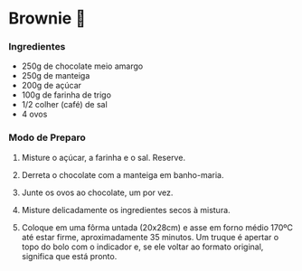 # Brownie :cake:

### Ingredientes

* 250g de chocolate meio amargo
* 250g de manteiga 
* 200g de açúcar 
* 100g de farinha de trigo
* 1/2 colher (café) de sal 
* 4 ovos

### Modo de Preparo

1. Misture o açúcar, a farinha e o sal. Reserve.

2. Derreta o chocolate com a manteiga em banho-maria. 

3. Junte os ovos ao chocolate, um por vez. 

4. Misture delicadamente os ingredientes secos à mistura.

5. Coloque em uma fôrma untada (20x28cm) e asse em forno médio 170ºC até estar firme, aproximadamente 35 minutos. Um truque é apertar o topo do bolo com o indicador e, se ele voltar ao formato original, significa que está pronto. 